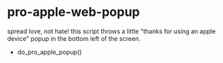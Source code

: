 # pro-apple-web-popup
spread love, not hate! this script throws a little "thanks for using an apple device" popup in the bottom left of the screen.
- do_pro_apple_popup()
